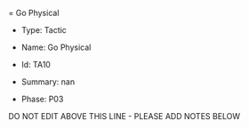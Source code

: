 = Go Physical

* Type: Tactic

* Name: Go Physical

* Id: TA10

* Summary: nan

* Phase: P03

DO NOT EDIT ABOVE THIS LINE - PLEASE ADD NOTES BELOW
